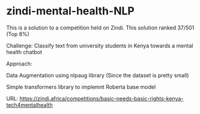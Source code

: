 # zindi-mental-health-NLP
This is a solution to a competition held on Zindi. This solution ranked 37/501 (Top 8%)

Challenge:
Classify text from university students in Kenya towards a mental health chatbot

Approach:

Data Augmentation using nlpaug library (Since the dataset is pretty small)

Simple transformers library to implemnt Roberta base model



URL: https://zindi.africa/competitions/basic-needs-basic-rights-kenya-tech4mentalhealth
